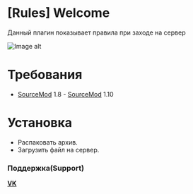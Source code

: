 # **[Rules] Welcome**

Данный плагин показывает правила при заходе на сервер

![Image alt](https://github.com/PrefixHLMOD/rules_welcome/raw/main/menu_rules.png)

Требования
===
 - [SourceMod](https://sm.alliedmods.net/) 1.8 - [SourceMod](https://sm.alliedmods.net/) 1.10

Установка
===
 - Распаковать архив.
 - Загрузить файл на сервер.

### Поддержка(Support)
**[VK](https://vk.com/cyxaruk1337)**
